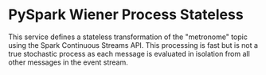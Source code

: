 # PySpark Wiener Process Stateless

This service defines a stateless transformation of the "metronome" topic using the Spark Continuous Streams API. This processing is fast but is not a true stochastic process as each message is evaluated in isolation from all other messages in the event stream.